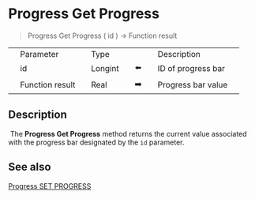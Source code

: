 # Progress Get Progress

> Progress Get Progress ( id ) -> Function result

|     |     |     |     |     |     |     |     |     |
| --- | --- | --- | --- | --- | --- | --- | --- | --- |
|     | Parameter |     | Type |     |     |     | Description |     |
|     | id  |     | Longint |     | ⬅️ |     | ID of progress bar |     |
|     | Function result |     | Real |     | ➡️ |     | Progress bar value |     |

## Description

 The **Progress Get Progress** method returns the current value associated with the progress bar designated by the `id` parameter.

## See also

[Progress SET PROGRESS](Progress%20SET%20PROGRESS%20.md)
